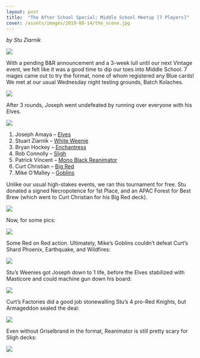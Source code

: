 ```yaml
---
layout: post
title:  "The After School Special: Middle School Meetup [7 Players]"
cover: /assets/images/2019-08-14/the_scene.jpg
---
```

_by Stu Ziarnik_


![](/assets/images/2019-08-14/poster.jpg)

With a pending B&R announcement and a 3-week lull until our next Vintage event,
we felt like it was a good time to dip our toes into Middle School. 7 mages
came out to try the format, none of whom registered any Blue cards! We met at
our usual Wednesday night testing grounds, Batch Kolaches.

![](/assets/images/2019-08-14/the_scene.jpg)

After 3 rounds, Joseph went undefeated by running over everyone with his Elves.

![](/assets/images/2019-08-14/standings.png)

1. Joseph Amaya – [Elves](/assets/images/2019-08-14/1_joseph_amaya_elves.jpg)
2. Stuart Ziarnik – [White Weenie](/assets/images/2019-08-14/2_stuart_ziarnik_white_weenie.jpg)
3. Bryan Hockey – [Enchantress](/assets/images/2019-08-14/3_bryan_hockey_enchantress.jpg)
4. Rob Connolly – [Sligh](/assets/images/2019-08-14/4_rob_connolly_sligh.jpg)
5. Patrick Vincent – [Mono Black Reanimator](/assets/images/2019-08-14/5_patrick_vincent_reanimator.jpg)
6. Curt Christian – [Big Red](/assets/images/2019-08-14/6_curt_christian_big_red.jpg)
7. Mike O’Malley – [Goblins](/assets/images/2019-08-14/7_mike_omalley_goblins.jpg)

Unlike our usual high-stakes events, we ran this tournament for free. Stu
donated a signed Necropotence for 1st Place, and an APAC Forest for Best Brew
(which went to Curt Christian for his Big Red deck).

![](/assets/images/2019-08-14/prizes.jpg)

Now, for some pics:

![](/assets/images/2019-08-14/elves_vs_enchantress.jpg)

Some Red on Red action. Ultimately, Mike’s Goblins couldn’t defeat Curt’s
Shard Phoenix, Earthquake, and Wildfires:

![](/assets/images/2019-08-14/goblins_vs_big_red.jpg)

Stu’s Weenies got Joseph down to 1 life, before the Elves stabilized with
Masticore and could machine gun down his board:

![](/assets/images/2019-08-14/masticore_lock.jpg)


Curt’s Factories did a good job stonewalling Stu’s 4 pro-Red Knights, but
Armageddon sealed the deal:

![](/assets/images/2019-08-14/armageddon_scoop.jpg)

Even without Griselbrand in the format, Reanimator is still pretty scary for
Sligh decks:

![](/assets/images/2019-08-14/reanimator_vs_sligh.jpg)








